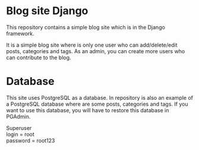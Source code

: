 # Blog site Django

This repository contains a simple blog site which is in the Django framework. 

It is a simple blog site where is only one user who can add/delete/edit posts, categories and tags. As an admin, you can create more users who can contribute to the blog.


# Database
This site uses PostgreSQL as a database. In repository is also an example of a PostgreSQL database where are some posts, categories and tags. If you want to use this database, you will have to restore this database in PGAdmin.

Superuser<br>
login = root<br>
password = root123
